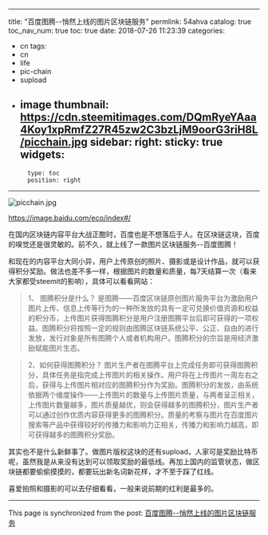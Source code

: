 
---
title: "百度图腾--悄然上线的图片区块链服务"
permlink: 54ahva
catalog: true
toc_nav_num: true
toc: true
date: 2018-07-26 11:23:39
categories:
- cn
tags:
- cn
- life
- pic-chain
- supload
- image
thumbnail: https://cdn.steemitimages.com/DQmRyeYAaa4Koy1xpRmfZ27R45zw2C3bzLjM9oorG3riH8L/picchain.jpg
sidebar:
    right:
        sticky: true
widgets:
    -
        type: toc
        position: right
---


![picchain.jpg](https://cdn.steemitimages.com/DQmRyeYAaa4Koy1xpRmfZ27R45zw2C3bzLjM9oorG3riH8L/picchain.jpg)

https://image.baidu.com/eco/index#/

在国内区块链内容平台大战正酣时，百度也是不想落后于人。在区块链这块，百度的嗅觉还是很灵敏的。前不久，就上线了一款图片区块链服务--百度图腾！

和现在的内容平台大同小异，用户上传原创的照片、摄影或是设计作品，就可以获得积分奖励。做法也差不多一样，根据图片的数量和质量，每7天结算一次（看来大家都受steemit的影响），具体可以看看网站：

>1、 图腾积分是什么？
是图腾——百度区块链原创图片服务平台为激励用户图片上传、信息上传等行为的一种所发放的具有一定可兑换价值资源和权益的积分币，上传图片获得图腾积分是用户注册图腾平台后即可获得的一项权益。图腾积分将按照一定的规则由图腾区块链系统公平、公正、自由的进行发放，发行对象是所有图腾个人或者机构用户。图腾积分的宗旨是用经济激励赋能图片生态。

>2、如何获得图腾积分？
图片生产者在图腾平台上完成任务即可获得图腾积分，具体任务是指完成上传图片的相关操作。用户将在上传图片一周左右之后，获得与上传图片相对应的图腾积分作为奖励。图腾积分的发放，由系统依据两个维度操作——上传图片的数量与上传图片质量，与两者呈正相关，上传图片数量越多，图片质量越优，则会获得越多的图腾积分，图片生产者可以通过创作优质内容获得更多的图腾积分。质量的考察与图片在百度图片搜索等产品中获得较好的传播力和影响力正相关，传播力和影响力越高，即可获得越多的图腾积分奖励。

其实也不是什么新鲜事了。做图片版权这块的还有supload，人家可是奖励比特币呢，虽然我是从来没有达到可以领取奖励的最低线。再加上国内的监管状态，做区块链都要偷偷摸摸的，都要玩出新名词新花样，才不至于踩了红线。

喜爱拍照和摄影的可以去仔细看看，一般来说前期的红利是最多的。

- - -

This page is synchronized from the post: [百度图腾--悄然上线的图片区块链服务](https://steemit.com/@lemooljiang/54ahva)
